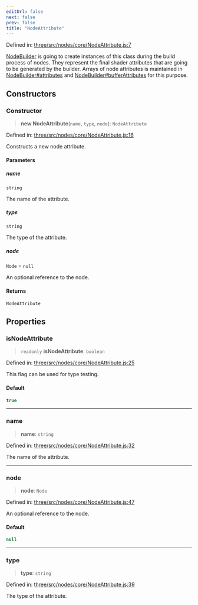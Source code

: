 ```yaml
---
editUrl: false
next: false
prev: false
title: "NodeAttribute"
---
```


Defined in: [three/src/nodes/core/NodeAttribute.js:7](https://github.com/DefinitelyMaybe/three-i18n/blob/fa57b79433d1c349ffb23a78727299c8d4190136/three/src/nodes/core/NodeAttribute.js#L7)

[NodeBuilder](/reference/threewebgpu/classes/nodebuilder/) is going to create instances of this class during the build process
of nodes. They represent the final shader attributes that are going to be generated
by the builder. Arrays of node attributes is maintained in [NodeBuilder#attributes](/reference/threewebgpu/classes/nodebuilder/#attributes)
and [NodeBuilder#bufferAttributes](/reference/threewebgpu/classes/nodebuilder/#bufferattributes) for this purpose.

## Constructors

### Constructor

> **new NodeAttribute**(`name`, `type`, `node`): `NodeAttribute`

Defined in: [three/src/nodes/core/NodeAttribute.js:16](https://github.com/DefinitelyMaybe/three-i18n/blob/fa57b79433d1c349ffb23a78727299c8d4190136/three/src/nodes/core/NodeAttribute.js#L16)

Constructs a new node attribute.

#### Parameters

##### name

`string`

The name of the attribute.

##### type

`string`

The type of the attribute.

##### node

`Node` = `null`

An optional reference to the node.

#### Returns

`NodeAttribute`

## Properties

### isNodeAttribute

> `readonly` **isNodeAttribute**: `boolean`

Defined in: [three/src/nodes/core/NodeAttribute.js:25](https://github.com/DefinitelyMaybe/three-i18n/blob/fa57b79433d1c349ffb23a78727299c8d4190136/three/src/nodes/core/NodeAttribute.js#L25)

This flag can be used for type testing.

#### Default

```ts
true
```

***

### name

> **name**: `string`

Defined in: [three/src/nodes/core/NodeAttribute.js:32](https://github.com/DefinitelyMaybe/three-i18n/blob/fa57b79433d1c349ffb23a78727299c8d4190136/three/src/nodes/core/NodeAttribute.js#L32)

The name of the attribute.

***

### node

> **node**: `Node`

Defined in: [three/src/nodes/core/NodeAttribute.js:47](https://github.com/DefinitelyMaybe/three-i18n/blob/fa57b79433d1c349ffb23a78727299c8d4190136/three/src/nodes/core/NodeAttribute.js#L47)

An optional reference to the node.

#### Default

```ts
null
```

***

### type

> **type**: `string`

Defined in: [three/src/nodes/core/NodeAttribute.js:39](https://github.com/DefinitelyMaybe/three-i18n/blob/fa57b79433d1c349ffb23a78727299c8d4190136/three/src/nodes/core/NodeAttribute.js#L39)

The type of the attribute.
